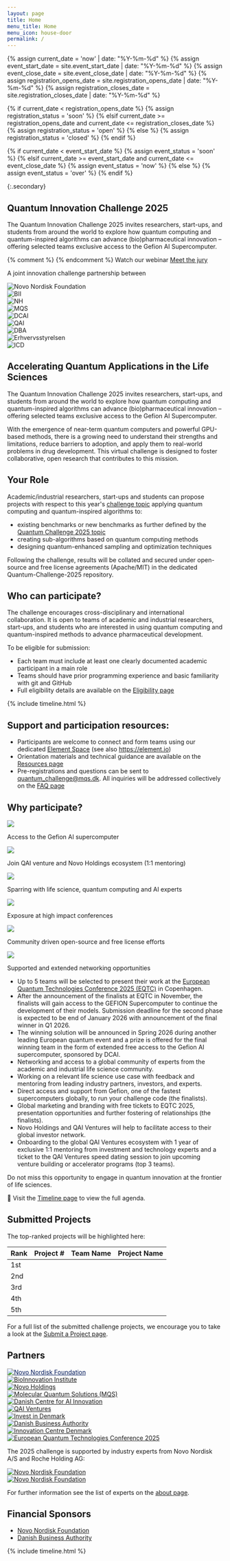 ```yaml
---
layout: page
title: Home
menu_title: Home
menu_icon: house-door
permalink: /
---
```


{% assign current_date = 'now' | date: "%Y-%m-%d" %}
{% assign event_start_date = site.event_start_date | date: "%Y-%m-%d" %}
{% assign event_close_date = site.event_close_date | date: "%Y-%m-%d" %}
{% assign registration_opens_date = site.registration_opens_date | date: "%Y-%m-%d" %}
{% assign registration_closes_date = site.registration_closes_date | date: "%Y-%m-%d" %}

{% if current_date < registration_opens_date %}
{% assign registration_status = 'soon' %}
{% elsif current_date >= registration_opens_date and current_date <= registration_closes_date %}
{% assign registration_status = 'open' %}
{% else %}
{% assign registration_status = 'closed' %}
{% endif %}

{% if current_date < event_start_date %}
{% assign event_status = 'soon' %}
{% elsif current_date >= event_start_date and current_date <= event_close_date %}
{% assign event_status = 'now' %}
{% else %}
{% assign event_status = 'over' %}
{% endif %}

{:.secondary}

<!--
<div style="display: flex; align-items: left; justify-content: left;">
    <img src="./assets/Cover_Image.png" alt="Cover Image" style="widt:300px;">
</div> -->

<section class="py-24 lg:pt-32 pb-24 flex max-w-screen-lg mx-auto text-center items-center justify-center px-5">
  <div class="flex-1 gap-4 flex flex-col">
    <h1 class="font-space-mono text-4xl font-bold">Quantum Innovation Challenge 2025</h1>
    <p class="tracking-[1px] font-space-mono text-xl">The Quantum Innovation Challenge 2025 invites researchers, start-ups, and students from around the world to explore how quantum computing and quantum-inspired algorithms can advance (bio)pharmaceutical innovation – offering selected teams exclusive access to the Gefion AI Supercomputer.
    </p>

<div class="flex gap-4 justify-center"> 
  {% comment %}   {% endcomment %}
    <a id="watchWebinar"  onclick="openWebinarModal()" class="plausible-event-name=Watch+Webinar  lg: xl:text-base flex items-center text-white font-semibold border-1 border-electron/25 hover:bg-electron hover:text-quantum  py-3.5 px-5 h-14 cursor-pointer transition-all duration-300 ease-in-out hover:!text-quantum relative overflow-hidden group">
          <span class="relative z-10">
              <span>Watch our webinar</span>
          </span>
  </a>      
    <a id="watchWebinar" href="/jury/" class="plausible-event-name=Meet+The+Jury  lg: xl:text-base flex items-center text-white font-semibold border-1 border-electron/25 hover:bg-electron hover:text-quantum  py-3.5 px-5 h-14 cursor-pointer transition-all duration-300 ease-in-out hover:!text-quantum relative overflow-hidden group">
          <span class="relative z-10">
              <span>Meet the jury</span>
          </span>
    </a>                                   
  </div>
  
  </div>

</section>

<section class="flex flex-col mx-auto text-center items-center justify-center mb-12 border-electron/25 py-10">
  <p class="text-white/50 text-sm uppercase tracking-[1px] text-lg font-space-mono px-5 ">
    A joint innovation challenge partnership between
  </p>
  
  <!-- Partner Grid -->
  <div class="w-full px-5 border-electron/25">
  <div class="grid grid-cols-2 sm:grid-cols-3 md:grid-6 lg:grid-cols-5 xl:grid-cols-9 gap-8 md:gap-10 lg:gap-12 xl:gap-8 py-4 place-items-center w-full max-w-7xl mx-auto items-center justify-center ">
    <div class="flex justify-center items-center h-16 w-full">
      <img src="{{ "/assets/partners/nnf.svg" | relative_url}}" alt="Novo Nordisk Foundation" class="svg h-12 w-auto max-w-full object-contain brightness-0 invert transition-all ">
    </div>
    <div class="flex justify-center items-center h-16 w-full">
      <img src="{{ "/assets/partners/bii.svg" | relative_url}}" alt="BII" class="svg h-12 w-auto max-w-full object-contain brightness-0 invert transition-all ">
    </div>
    <div class="flex justify-center items-center h-16 w-full">
      <img src="{{ "/assets/partners/nh.svg" | relative_url}}" alt="NH" class="svg h-12 w-auto max-w-full object-contain brightness-0 invert transition-all ">
    </div>
    <div class="flex justify-center items-center h-16 w-full">
      <img src="{{ "/assets/partners/mqs.svg" | relative_url}}" alt="MQS" class="svg h-12 w-auto max-w-full object-contain brightness-0 invert transition-all ">
    </div>
    <div class="flex justify-center items-center h-16 w-full">
      <img src="{{ "/assets/partners/dcai.svg" | relative_url}}" alt="DCAI" class="svg h-12 w-auto max-w-full object-contain brightness-0 invert transition-all ">
    </div>
    <div class="flex justify-center items-center h-16 w-full">
      <img src="{{ "/assets/partners/qai.svg" | relative_url}}" alt="QAI" class="svg h-12 w-auto max-w-full object-contain brightness-0 invert transition-all ">
    </div>
    <div class="flex justify-center items-center h-16 w-full">
      <img src="{{ "/assets/partners/dba.svg" | relative_url}}" alt="DBA" class="svg h-12 w-auto max-w-full object-contain brightness-0 invert transition-all ">
    </div>
    <div class="flex justify-center items-center h-16 w-full">
      <img src="{{ "/assets/partners/erhvervsstyrelsen.svg" | relative_url}}" alt="Erhvervsstyrelsen" class="svg h-12 w-auto max-w-full object-contain brightness-0 invert transition-all ">
    </div>
    <div class="flex justify-center items-center h-16 w-full">
      <img src="{{ "/assets/partners/icd.svg" | relative_url}}" alt="ICD" class="svg h-12 w-auto max-w-full object-contain brightness-0 invert transition-all ">
    </div>
  </div>
  </div>
</section>

<section class="border-t-1 border-electron/25 ">
<div class="flex items-start max-w-screen-xl mx-auto gap-10"> 
<div class="flex-1 py-16 w-full lg:w-auto px-5" id="left-content">
<div class="max-w-screen-lg! mx-auto prose-wrapped prose">

<h2> Accelerating Quantum Applications in the Life Sciences</h2>

<p>The Quantum Innovation Challenge 2025 invites researchers, start-ups, and students from around the world to explore how quantum computing and quantum-inspired algorithms can advance (bio)pharmaceutical innovation – offering selected teams exclusive access to the Gefion AI Supercomputer.</p>

<p>With the emergence of near-term quantum computers and powerful GPU-based methods, there is a growing need to understand their strengths and limitations, reduce barriers to adoption, and apply them to real-world problems in drug development. This virtual challenge is designed to foster collaborative, open research that contributes to this mission.</p>

<h2> Your Role </h2>

<p>Academic/industrial researchers, start-ups and students can propose projects with respect to this year's <a href="/challenge/">challenge topic</a> applying quantum computing and quantum-inspired algorithms to:</p>

<ul>
<li>existing benchmarks or new benchmarks as further defined by the <a href="/challenge/">Quantum Challenge 2025 topic</a></li>
<li>creating sub-algorithms based on quantum computing methods</li>
<li>designing quantum-enhanced sampling and optimization techniques</li>
</ul>

<p>Following the challenge, results will be collated and secured under open-source and free license agreements (Apache/MIT) in the dedicated Quantum-Challenge-2025 repository.</p>

<h2> Who can participate? </h2>

<p>The challenge encourages cross-disciplinary and international collaboration. It is open to teams of academic and industrial researchers, start-ups, and students who are interested in using quantum computing and quantum-inspired methods to advance pharmaceutical development.</p>

<p>To be eligible for submission:</p>

<ul>
<li>Each team must include at least one clearly documented academic participant in a main role</li>
<li>Teams should have prior programming experience and basic familiarity with git and GitHub</li>
<li>Full eligibility details are available on the <a href="/eligibility/">Eligibility page</a></li>
</ul>

<div class="block lg:hidden mx-auto">
 {% include timeline.html %}
</div>

<h2> Support and participation resources: </h2>

<ul>
<li>Participants are welcome to connect and form teams using our dedicated <a target="_blank" href='https://matrix.to/#/#mqs-community-space:mozilla.org'>Element Space</a> (see also <a target="_blank" href="https://element.io">https://element.io</a>)</li>
<li>Orientation materials and technical guidance are available on the <a href="/resources/">Resources page</a></li>
<li>Pre-registrations and questions can be sent to <a href="mailto:quantum_challenge@mqs.dk">quantum_challenge@mqs.dk</a>. All inquiries will be addressed collectively on the <a href="/faq/">FAQ page</a></li>
</ul>

<h2> Why participate? </h2>

<div class="grid grid-cols-1 md:grid-cols-2 gap-6 py-4">
<div class="flex flex-col items-center justify-start p-5 border-1 border-electron/25 bg-electron/5">
<img src="{{ "/assets/icons/supercomputer.svg" | relative_url }}" class="svg w-12 h-12 text-electron">
<p class="font-bold text-center">Access to the Gefion AI supercomputer </p>
</div>
<div class="flex flex-col items-center justify-start p-5 border-1 border-electron/25 bg-electron/5">
<img src="{{ "/assets/icons/globe.svg" | relative_url }}" class="svg w-12 h-12 text-electron">
<p class="font-bold text-center">Join QAI venture and Novo Holdings ecosystem (1:1 mentoring) </p>
</div>
<div class="flex flex-col items-center justify-start p-5 border-1 border-electron/25 bg-electron/5">
<img src="{{ "/assets/icons/collaborate.svg" | relative_url }}" class="svg w-12 h-12 text-electron">
<p class="font-bold text-center">Sparring with life science, quantum computing and AI experts</p>
</div>
<div class="flex flex-col items-center justify-start p-5 border-1 border-electron/25 bg-electron/5">
<img src="{{ "/assets/icons/exposure.svg" | relative_url }}" class="svg w-12 h-12 text-electron">
<p class="font-bold text-center">Exposure at high impact conferences</p>
</div>
<div class="flex flex-col items-center justify-start p-5 border-1 border-electron/25 bg-electron/5">
<img src="{{ "/assets/icons/open-source.svg" | relative_url }}" class="svg w-12 h-12 text-electron">
<p class="font-bold text-center">Community driven open-source and free license efforts</p>
</div>

<div class="flex flex-col items-center justify-start p-5 border-1 border-electron/25 bg-electron/5">
<img src="{{ "/assets/icons/network.svg" | relative_url }}" class="svg w-12 h-12 text-electron">
<p class="font-bold text-center">Supported and extended networking opportunities</p>
</div>
</div>

<ul>
<li>Up to 5 teams will be selected to present their work at the <a href="https://eqtc2025.ku.dk/">European Quantum Technologies Conference 2025 (EQTC)</a> in Copenhagen.</li>
<li>After the announcement of the finalists at EQTC in November, the finalists will gain access to the GEFION Supercomputer to continue the development of their models. Submission deadline for the second phase is expected to be end of January 2026 with announcement of the final winner in Q1 2026.</li>
<li>The winning solution will be announced in Spring 2026 during another leading European quantum event and a prize is offered for the final winning team in the form of extended free access to the Gefion AI supercomputer, sponsored by DCAI.</li>
<li>Networking and access to a global community of experts from the academic and industrial life science community.</li>
<li>Working on a relevant life science use case with feedback and mentoring from leading industry partners, investors, and experts.</li>
<li>Direct access and support from Gefion, one of the fastest supercomputers globally, to run your challenge code (the finalists).</li>
<li>Global marketing and branding with free tickets to EQTC 2025, presentation opportunities and further fostering of relationships (the finalists).</li>
<li>Novo Holdings and QAI Ventures will help to facilitate access to their global investor network.</li>
<li>Onboarding to the global QAI Ventures ecosystem with 1 year of exclusive 1:1 mentoring from investment and technology experts and a ticket to the QAI Ventures speed dating session to join upcoming venture building or accelerator programs (top 3 teams).</li>
</ul>

<p>Do not miss this opportunity to engage in quantum innovation at the frontier of life sciences.</p>

<p>📅 Visit the <a href="https://quantum-innovation-challenge.github.io/agenda/">Timeline page</a> to view the full agenda.</p>

<h2> Submitted Projects </h2>

<p>The top-ranked projects will be highlighted here:</p>

<div class="overflow-x-auto">
  <table class="w-full mx-auto border-collapse border border-electron/25">
    <thead>
      <tr class="bg-electron/5">
        <th class="border border-electron/25 px-4 py-3 text-left font-space-mono text-sm font-semibold">Rank</th>
        <th class="border border-electron/25 px-4 py-3 text-left font-space-mono text-sm font-semibold">Project #</th>
        <th class="border border-electron/25 px-4 py-3 text-left font-space-mono text-sm font-semibold">Team Name</th>
        <th class="border border-electron/25 px-4 py-3 text-left font-space-mono text-sm font-semibold">Project Name</th>
      </tr>
    </thead>
    <tbody>
      <tr class="hover:bg-electron/5 transition-colors">
        <td class="border border-electron/25 px-4 py-3 font-space-mono text-sm">1st</td>
        <td class="border border-electron/25 px-4 py-3 font-space-mono text-sm"><a href="" class="text-blue-600 hover:underline"></a></td>
        <td class="border border-electron/25 px-4 py-3 font-space-mono text-sm"></td>
        <td class="border border-electron/25 px-4 py-3 font-space-mono text-sm"></td>
      </tr>
      <tr class="hover:bg-electron/5 transition-colors">
        <td class="border border-electron/25 px-4 py-3 font-space-mono text-sm">2nd</td>
        <td class="border border-electron/25 px-4 py-3 font-space-mono text-sm"><a href="" class="text-blue-600 hover:underline"></a></td>
        <td class="border border-electron/25 px-4 py-3 font-space-mono text-sm"></td>
        <td class="border border-electron/25 px-4 py-3 font-space-mono text-sm"></td>
      </tr>
      <tr class="hover:bg-electron/5 transition-colors">
        <td class="border border-electron/25 px-4 py-3 font-space-mono text-sm">3rd</td>
        <td class="border border-electron/25 px-4 py-3 font-space-mono text-sm"><a href="" class="text-blue-600 hover:underline"></a></td>
        <td class="border border-electron/25 px-4 py-3 font-space-mono text-sm"></td>
        <td class="border border-electron/25 px-4 py-3 font-space-mono text-sm"></td>
      </tr>
      <tr class="hover:bg-electron/5 transition-colors">
        <td class="border border-electron/25 px-4 py-3 font-space-mono text-sm">4th</td>
        <td class="border border-electron/25 px-4 py-3 font-space-mono text-sm"><a href="" class="text-blue-600 hover:underline"></a></td>
        <td class="border border-electron/25 px-4 py-3 font-space-mono text-sm"></td>
        <td class="border border-electron/25 px-4 py-3 font-space-mono text-sm"></td>
      </tr>
      <tr class="hover:bg-electron/5 transition-colors">
        <td class="border border-electron/25 px-4 py-3 font-space-mono text-sm">5th</td>
        <td class="border border-electron/25 px-4 py-3 font-space-mono text-sm"><a href="" class="text-blue-600 hover:underline"></a></td>
        <td class="border border-electron/25 px-4 py-3 font-space-mono text-sm"></td>
        <td class="border border-electron/25 px-4 py-3 font-space-mono text-sm"></td>
      </tr>
    </tbody>
  </table>
</div>

<p>For a full list of the submitted challenge projects, we encourage you to take a look at the <a href="/submission">Submit a Project page</a>.</p>

<h2> Partners </h2>
<div class="grid grid-cols-1 md:grid-cols-2 lg:grid-cols-3 gap-4 not-prose"> 
<div class="flex flex-col items-center justify-center p-5 border-1 border-electron/25 bg-white p-5 h-[150px]  hover:bg-electron cursor-pointer transition-all duration-300 ease-in-out">
<a target="_blank" class="w-full h-full text-[#00185A]!" href="https://novonordiskfonden.dk" style="color: #00185A !important">
<img src="{{ "/assets/partners/nnf.svg" | relative_url }}" alt="Novo Nordisk Foundation" class="svg w-full h-full  object-cover">
</a> 
</div>
<div class="flex flex-col items-center justify-center p-5 border-1 border-electron/25 bg-white p-5 h-[150px] hover:bg-electron cursor-pointer transition-all duration-300 ease-in-out">
<a target="_blank" class="w-full h-full text-[#00464B]!" href="https://bii.dk/">
<img src="{{ "/assets/partners/bii.svg" | relative_url }}" alt="BioInnovation Institute" class="svg w-full h-full  object-cover">
</a>
</div>
<div class="flex flex-col items-center justify-center p-5 border-1 border-electron/25 bg-white p-5 h-[150px] hover:bg-electron cursor-pointer transition-all duration-300 ease-in-out">
<a target="_blank" class="w-full h-full text-[#00185A]!" href="https://novo-holdings.com/">
<img src="{{ "/assets/partners/nh.svg" | relative_url }}" alt="Novo Holdings" class="svg w-full h-full  object-cover">
</a>
</div>
<div class="flex flex-col items-center justify-center p-5 border-1 border-electron/25 bg-white hover:bg-electron p-5 h-[150px]  cursor-pointer transition-all duration-300 ease-in-out">
<a target="_blank" class="w-full h-full text-black!" href="https://mqs.dk/">
<img src="{{ "/assets/partners/mqs.svg" | relative_url }}" alt="Molecular Quantum Solutions (MQS)" class="svg w-full h-full  object-cover">
</a> 
</div>
<div class="flex flex-col items-center justify-center p-5 border-1 border-electron/25 bg-white p-5 h-[150px] hover:bg-electron cursor-pointer transition-all duration-300 ease-in-out">
<a target="_blank" class="w-full h-full" href="https://dcai.dk/">
<img src="{{ "/assets/partners/dcai-full.svg" | relative_url }}" alt="Danish Centre for AI Innovation" class="svg w-full h-full text-black object-cover">
</a>
</div>
<div class="flex flex-col items-center justify-center p-5 border-1 border-electron/25 bg-white p-5 h-[150px] hover:bg-electron cursor-pointer transition-all duration-300 ease-in-out">
<a target="_blank" class="w-full h-full" href="https://qai-ventures.com/">
<img src="{{ "/assets/partners/qai.svg" | relative_url }}" alt="QAI Ventures" class="svg w-full h-full text-black object-cover">
</a>
</div>
<div class="flex flex-col items-center justify-center p-5 border-1 border-electron/25 bg-white p-5 h-[150px] hover:bg-electron cursor-pointer transition-all duration-300 ease-in-out">
<a target="_blank" class="w-full h-full" href="https://investindk.com/">
<img src="{{ "/assets/partners/erhvervsstyrelsen-color.svg" | relative_url }}" alt="Invest in Denmark" class="svg w-full h-full text-black object-cover">
</a>
</div>
<div class="flex flex-col items-center justify-center p-5 border-1 border-electron/25 bg-white p-5 h-[150px] hover:bg-electron cursor-pointer transition-all duration-300 ease-in-out">
<a target="_blank" class="w-full h-full" href="https://danishbusinessauthority.dk/">
<img src="{{ "/assets/partners/dba.svg" | relative_url }}" alt="Danish Business Authority" class="svg w-full h-full text-black object-cover">
</a>
</div>
<div class="flex flex-col items-center justify-center p-5 border-1 border-electron/25 bg-white p-5 h-[150px] hover:bg-electron cursor-pointer transition-all duration-300 ease-in-out">
<a target="_blank" class="w-full h-full" href="https://icdk.dk/">
<img src="{{ "/assets/partners/icd.svg" | relative_url }}" alt="Innovation Centre Denmark" class="svg w-full h-full text-black object-cover">
</a>
</div>
<div class="flex flex-col items-center justify-center  border-1 border-electron/25 bg-white p-2.5 flex justify-center items-center h-[150px] hover:bg-electron cursor-pointer transition-all duration-300 ease-in-out">
<a target="_blank" class="w-full h-full flex justify-center items-center" href="https://eqtc2025.ku.dk/">
<img src="{{ "/assets/partners/eqtc.png" | relative_url }}" alt="European Quantum Technologies Conference 2025" class=" w-full ">
</a>
</div>
</div>
<p class="text-xl">The 2025 challenge is supported by industry experts from Novo Nordisk A/S and Roche Holding AG:</p>
<div class="grid grid-cols-1 md:grid-cols-2 lg:grid-cols-2 gap-4 not-prose"> 
<div class="flex flex-col items-center justify-center p-5 border-1 border-electron/25 bg-white p-5 h-[200px]  hover:bg-electron cursor-pointer transition-all duration-300 ease-in-out">
<a target="_blank" class="w-full h-full text-[#00185A]!" href="https://novonordisk.com/">
<img src="{{ "/assets/partners/novo-nordisk.svg" | relative_url }}" alt="Novo Nordisk Foundation" class="svg w-full h-full  object-cover">
</a> 
</div>
<div class="flex flex-col items-center justify-center p-5 border-1 border-electron/25 bg-white p-5 h-[200px]  hover:bg-electron cursor-pointer transition-all duration-300 ease-in-out">
<a target="_blank" class="w-full h-full text-[#00185A]!" href="https://roche.com/">
<img src="{{ "/assets/partners/roche.svg" | relative_url }}" alt="Novo Nordisk Foundation" class="svg w-full h-full  object-cover">
</a> 
</div>
</div>

<p>For further information see the list of experts on the <a href="{{ site.baseurl }}/about/">about page</a>.</p>

<h2> Financial Sponsors </h2>
<ul>
<li> <a target="_blank" href="https://novonordiskfonden.dk/">Novo Nordisk Foundation</a> </li>
<li> <a href="https://danishbusinessauthority.dk/">Danish Business Authority</a> </li>
</ul>
</div>

</div>
 <div class="hidden lg:flex flex-col lg:min-w-[360px] lg:w-[360px] lg:max-w-[360px] my-16 py-8 border-1 border-electron/25" id="right-sidebar">
     {% include timeline.html %}
</div>

</div>

</section>
